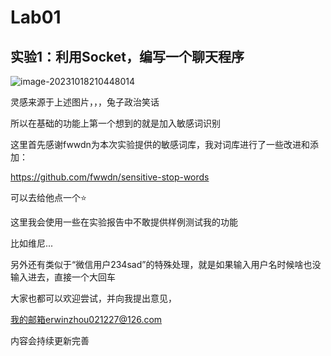 # Lab01

## 实验1：利用Socket，编写一个聊天程序

![image-20231018210448014](img/image-20231018210448014.png)

灵感来源于上述图片，，，兔子政治笑话

所以在基础的功能上第一个想到的就是加入敏感词识别

这里首先感谢fwwdn为本次实验提供的敏感词库，我对词库进行了一些改进和添加：

https://github.com/fwwdn/sensitive-stop-words

可以去给他点一个⭐

这里我会使用一些在实验报告中不敢提供样例测试我的功能

比如维尼...

另外还有类似于“微信用户234sad”的特殊处理，就是如果输入用户名时候啥也没输入进去，直接一个大回车

大家也都可以欢迎尝试，并向我提出意见，

我的邮箱erwinzhou021227@126.com

内容会持续更新完善